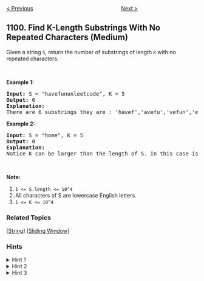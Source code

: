 <!--|This file generated by command(leetcode description); DO NOT EDIT.    |-->
<!--+----------------------------------------------------------------------+-->
<!--|@author    openset <openset.wang@gmail.com>                           |-->
<!--|@link      https://github.com/openset                                 |-->
<!--|@home      https://github.com/openset/leetcode                        |-->
<!--+----------------------------------------------------------------------+-->

[< Previous](https://github.com/openset/leetcode/tree/master/problems/two-sum-less-than-k "Two Sum Less Than K")
　　　　　　　　　　　　　　　　
[Next >](https://github.com/openset/leetcode/tree/master/problems/the-earliest-moment-when-everyone-become-friends "The Earliest Moment When Everyone Become Friends")

## 1100. Find K-Length Substrings With No Repeated Characters (Medium)

<p>Given a string <code>S</code>, return the number of substrings of length <code>K</code> with no repeated characters.</p>

<p>&nbsp;</p>

<p><strong>Example 1:</strong></p>

<pre>
<strong>Input: </strong>S = <span id="example-input-1-1">&quot;havefunonleetcode&quot;</span>, K = <span id="example-input-1-2">5</span>
<strong>Output: </strong><span id="example-output-1">6</span>
<strong>Explanation: </strong>
There are 6 substrings they are : &#39;havef&#39;,&#39;avefu&#39;,&#39;vefun&#39;,&#39;efuno&#39;,&#39;etcod&#39;,&#39;tcode&#39;.
</pre>

<p><strong>Example 2:</strong></p>

<pre>
<strong>Input: </strong>S = <span id="example-input-2-1">&quot;home&quot;</span>, K = <span id="example-input-2-2">5</span>
<strong>Output: </strong><span id="example-output-2">0</span>
<strong>Explanation: </strong>
Notice K can be larger than the length of S. In this case is not possible to find any substring.
</pre>

<p>&nbsp;</p>

<p><strong>Note:</strong></p>

<ol>
	<li><code>1 &lt;= S.length &lt;= 10^4</code></li>
	<li>All characters of S are lowercase English letters.</li>
	<li><code>1 &lt;= K &lt;= 10^4</code></li>
</ol>

### Related Topics
  [[String](https://github.com/openset/leetcode/tree/master/tag/string/README.md)]
  [[Sliding Window](https://github.com/openset/leetcode/tree/master/tag/sliding-window/README.md)]

### Hints
<details>
<summary>Hint 1</summary>
How to check efficiently each K-length substring?
</details>

<details>
<summary>Hint 2</summary>
First store the first leftmost K-length substring in a hashTable or array of frequencies.
</details>

<details>
<summary>Hint 3</summary>
Then iterate through the rest of characters and erase the first element and add the next element from the right. If in the hashTable we have K different character we add 1 to the counter. After that return as answer the counter.
</details>
